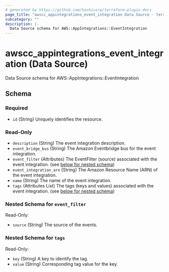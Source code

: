 ```yaml
---
# generated by https://github.com/hashicorp/terraform-plugin-docs
page_title: "awscc_appintegrations_event_integration Data Source - terraform-provider-awscc"
subcategory: ""
description: |-
  Data Source schema for AWS::AppIntegrations::EventIntegration
---
```


# awscc_appintegrations_event_integration (Data Source)

Data Source schema for AWS::AppIntegrations::EventIntegration



<!-- schema generated by tfplugindocs -->
## Schema

### Required

- `id` (String) Uniquely identifies the resource.

### Read-Only

- `description` (String) The event integration description.
- `event_bridge_bus` (String) The Amazon Eventbridge bus for the event integration.
- `event_filter` (Attributes) The EventFilter (source) associated with the event integration. (see [below for nested schema](#nestedatt--event_filter))
- `event_integration_arn` (String) The Amazon Resource Name (ARN) of the event integration.
- `name` (String) The name of the event integration.
- `tags` (Attributes List) The tags (keys and values) associated with the event integration. (see [below for nested schema](#nestedatt--tags))

<a id="nestedatt--event_filter"></a>
### Nested Schema for `event_filter`

Read-Only:

- `source` (String) The source of the events.


<a id="nestedatt--tags"></a>
### Nested Schema for `tags`

Read-Only:

- `key` (String) A key to identify the tag.
- `value` (String) Corresponding tag value for the key.
